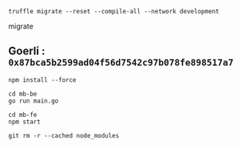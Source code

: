 `truffle migrate --reset --compile-all --network development`

migrate

## Goerli : `0x87bca5b2599ad04f56d7542c97b078fe898517a7`

`npm install --force`

```
cd mb-be
go run main.go
```


```
cd mb-fe
npm start
```

`git rm -r --cached node_modules`